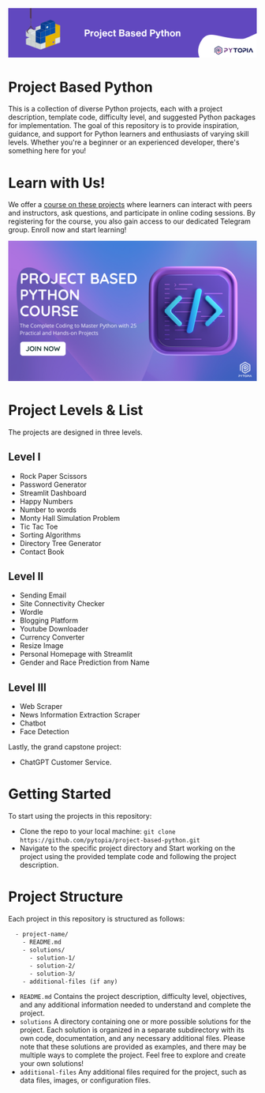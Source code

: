 <img src="./images/banner.png" width="800">

# Project Based Python
This is a collection of diverse Python projects, each with a project description, template code, difficulty level, and suggested Python packages for implementation. The goal of this repository is to provide inspiration, guidance, and support for Python learners and enthusiasts of varying skill levels. Whether you're a beginner or an experienced developer, there's something here for you!

# Learn with Us!
We offer a [course on these projects](https://www.pytopia.ai/courses/project-based-python) where learners can interact with peers and instructors, ask questions, and participate in online coding sessions. By registering for the course, you also gain access to our dedicated Telegram group. Enroll now and start learning!

<img src="./images/course.png" width="800">

# Project Levels & List
The projects are designed in three levels.

## Level I
  - Rock Paper Scissors
  - Password Generator
  - Streamlit Dashboard
  - Happy Numbers
  - Number to words
  - Monty Hall Simulation Problem
  - Tic Tac Toe
  - Sorting Algorithms
  - Directory Tree Generator
  - Contact Book

## Level II
  - Sending Email
  - Site Connectivity Checker
  - Wordle
  - Blogging Platform
  - Youtube Downloader
  - Currency Converter
  - Resize Image
  - Personal Homepage with Streamlit
  - Gender and Race Prediction from Name

## Level III
  - Web Scraper
  - News Information Extraction Scraper
  - Chatbot
  - Face Detection

Lastly, the grand capstone project: 
  - ChatGPT Customer Service.

# Getting Started
To start using the projects in this repository:

   - Clone the repo to your local machine: `git clone https://github.com/pytopia/project-based-python.git`
   - Navigate to the specific project directory and Start working on the project using the provided template code and following the project description.

# Project Structure
Each project in this repository is structured as follows:
```
  - project-name/
    - README.md
    - solutions/
      - solution-1/
      - solution-2/
      - solution-3/
    - additional-files (if any)
```
- `README.md`
Contains the project description, difficulty level, objectives, and any additional information needed to understand and complete the project.
- `solutions`
A directory containing one or more possible solutions for the project. Each solution is organized in a separate subdirectory with its own code, documentation, and any necessary additional files. Please note that these solutions are provided as examples, and there may be multiple ways to complete the project. Feel free to explore and create your own solutions!
- `additional-files`
Any additional files required for the project, such as data files, images, or configuration files.
